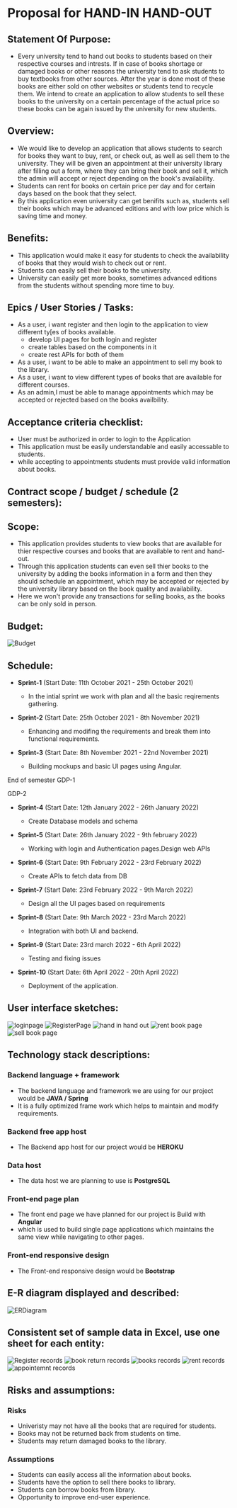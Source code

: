 # Proposal for HAND-IN HAND-OUT
## Statement Of Purpose:
- Every university tend to hand out books to students based on their respective courses and intrests. If in case of books shortage or damaged books or other reasons the university tend to ask students to buy textbooks from other sources. After the year is done most of these books are either sold on other websites or students tend to recycle them. We intend to create an application to allow students to sell these books to the university on a certain percentage of the actual price so these books can be again issued by the university for new students.

 ## Overview:
 - We would like to develop an application that allows students to search for books they want to buy, rent, or check out, as well as sell them to the university. They will be given an appointment at their university library after filling out a form, where they can bring their book and sell it, which the admin will accept or reject depending on the book's availability.
 - Students can rent for books on certain price per day and for certain days based on the book that they select.
 - By this application even university can get benifits such as, students sell their books which may be advanced editions and with low price which is saving time and money.
 
 ## Benefits:
- This application would make it easy for students to check the availability of books that they would wish to check out or rent.
- Students can easily sell their books to the university.
- University can easily get more books, sometimes advanced editions from the students without spending more time to buy.

## Epics / User Stories / Tasks:

- As a user, i want register and then login to the application to view different ty[es of books available.
    - develop UI pages for both login and register
    - create tables based on the components in it
    - create rest APIs for both of them
- As a user, i want to be able to make an appointment to sell my book to the library.
- As a user, i want to view different types of books that are available for different courses.
- As an admin,I must be able to manage appointments which may be accepted or rejected based on the books availbility.
 
## Acceptance criteria checklist:
- User must be authorized in order to login to the Application
- This application must be easily understandable and easily accessable to students.
- while accepting to appointments students must provide valid information about books.

## Contract scope / budget / schedule (2 semesters):
## Scope:
- This application provides students to view books that are available for thier respective courses and books that are available to rent and hand-out.
- Through this application students can even sell thier books to the university by adding the books information in a form and then they should schedule an appointment, which may be accepted or rejected by the university library based on the book quality and availability.
- Here we won't provide any transactions for selling books, as the books can be only sold in person.
## Budget:
![](Images/budget.PNG "Budget")

## Schedule:

- **Sprint-1** (Start Date: 11th October 2021 - 25th October 2021)
   - In the intial sprint we work with plan and all the basic reqirements gathering. 

- **Sprint-2** (Start Date: 25th October 2021 - 8th November 2021)
   - Enhancing and modifing the requirements and break them into functional requirements.

- **Sprint-3** (Start Date: 8th November 2021 - 22nd November 2021)
   - Building mockups and basic UI pages using Angular.


 End of semester GDP-1

 GDP-2 
 
 - **Sprint-4**  (Start Date: 12th January 2022 - 26th January 2022)
    - Create Database models and schema

 - **Sprint-5** (Start Date: 26th January 2022 - 9th february 2022)
    - Working with login and Authentication pages.Design web APIs

 - **Sprint-6** (Start Date: 9th February 2022 - 23rd February 2022)
    - Create APIs to fetch data from DB

 - **Sprint-7** (Start Date: 23rd February 2022 - 9th March 2022)
    - Design all the UI pages based on requirements

 - **Sprint-8** (Start Date: 9th March 2022 - 23rd March 2022)
    - Integration with both UI and backend.

 - **Sprint-9** (Start Date: 23rd march 2022 - 6th April 2022)
    - Testing and fixing issues

 - **Sprint-10** (Start Date: 6th April 2022 - 20th April 2022)
    - Deployment of the application.
 

## User interface sketches:
![](Images/LoginPage.png "loginpage")
![](Images/Register.png "RegisterPage ")
![](Images/submitimage.jpg "hand in hand out")
![](Images/Rentbooks.jpg "rent book page")
![](Images/sellbooks.jpg "sell book page")

## Technology stack descriptions:


### Backend language + framework 
- The backend language and framework we are using for our project would be **JAVA / Spring**
- It is a fully optimized frame work which helps to maintain and modify requirements.

### Backend free app host 
- The Backend app host for our project would be **HEROKU**
### Data host 
- The data host we are planning to use is **PostgreSQL**
### Front-end page plan 
- The front end page we have planned for our project is Build with **Angular**
- which is used to build single page applications which maintains the same view while navigating to other pages.  
### Front-end responsive design 
- The Front-end responsive design would be **Bootstrap**


## E-R diagram displayed and described:
![](ERDiagram.png "ERDiagram")

## Consistent set of sample data in Excel, use one sheet for each entity:
![](Images/Registersheet.png " Register records")
![](Images/BookReturns.png "book return records ")
![](Images/Books.png " books records")
![](Images/RentRecords.png "rent records ")
![](Images/Appointment.png " appointemnt records")
## Risks and assumptions:
### Risks
- Univeristy may not have all the books that are required for students.
- Books may not be returned back from students on time.
- Students may return damaged books to the library.
### Assumptions
- Students can easily access all the information about books.
- Students have the option to sell there books to library.
- Students can borrow books from library.
- Opportunity to improve end-user experience.





